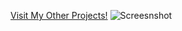 [Visit My Other Projects!](www.anjancodes.me/Orgzy)
![Screesnshot](https://user-images.githubusercontent.com/22571613/80244076-fce72300-8685-11ea-824f-3dea5726b8e8.png)
